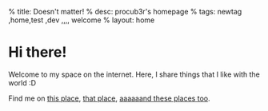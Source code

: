 % title: Doesn't matter!
% desc: procub3r's homepage
% tags: newtag   ,home,test  ,dev  ,,,,  welcome
% layout: home

# Hi there!
Welcome to my space on the internet. Here, I share things that I like with the world :D

Find me on
[this place](http://localhost:8080),
[that place](http://localhost:8080),
[aaaaaand these places too](http://localhost:8080).
